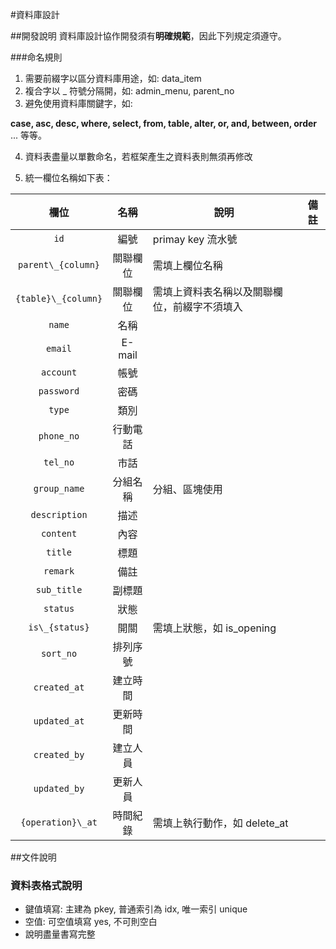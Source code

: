 #資料庫設計

##開發說明
資料庫設計協作開發須有**明確規範**，因此下列規定須遵守。

###命名規則

1. 需要前綴字以區分資料庫用途，如: data_item
2. 複合字以 \_ 符號分隔開，如: admin_menu, parent_no
3. 避免使用資料庫關鍵字，如:

**case, asc, desc, where, select, from, table, alter, or, and, between, order**
... 等等。

4. 資料表盡量以單數命名，若框架產生之資料表則無須再修改

5. 統一欄位名稱如下表：

|        欄位         |   名稱   | 說明                                         | 備註   |
| :-----------------: | :------: | -------------------------------------------- | ------ |
|        `id`         |   編號   | primay key 流水號                            | &nbsp; |
| `parent\_{column}`  | 關聯欄位 | 需填上欄位名稱                               | &nbsp; |
| `{table}\_{column}` | 關聯欄位 | 需填上資料表名稱以及關聯欄位，前綴字不須填入 | &nbsp; |
|       `name`        |   名稱   | &nbsp;                                       | &nbsp; |
|       `email`       |  E-mail  | &nbsp;                                       | &nbsp; |
|      `account`      |   帳號   | &nbsp;                                       | &nbsp; |
|     `password`      |   密碼   | &nbsp;                                       | &nbsp; |
|       `type`        |   類別   | &nbsp;                                       | &nbsp; |
|     `phone_no`      | 行動電話 | &nbsp;                                       | &nbsp; |
|      `tel_no`       |   市話   | &nbsp;                                       | &nbsp; |
|    `group_name`     | 分組名稱 | 分組、區塊使用                               | &nbsp; |
|    `description`    |   描述   | &nbsp;                                       | &nbsp; |
|      `content`      |   內容   | &nbsp;                                       | &nbsp; |
|       `title`       |   標題   | &nbsp;                                       | &nbsp; |
|      `remark`       |   備註   | &nbsp;                                       | &nbsp; |
|     `sub_title`     |  副標題  | &nbsp;                                       | &nbsp; |
|      `status`       |   狀態   | &nbsp;                                       | &nbsp; |
|   `is\_{status}`    |   開關   | 需填上狀態，如 is_opening                    | &nbsp; |
|      `sort_no`      | 排列序號 | &nbsp;                                       | &nbsp; |
|    `created_at`     | 建立時間 | &nbsp;                                       | &nbsp; |
|    `updated_at`     | 更新時間 | &nbsp;                                       | &nbsp; |
|    `created_by`     | 建立人員 | &nbsp;                                       | &nbsp; |
|    `updated_by`     | 更新人員 | &nbsp;                                       | &nbsp; |
|  `{operation}\_at`  | 時間紀錄 | 需填上執行動作，如 delete_at                 | &nbsp; |

##文件說明

### 資料表格式說明
   
- 鍵值填寫: 主建為 pkey, 普通索引為 idx, 唯一索引 unique
- 空值: 可空值填寫 yes, 不可則空白
- 說明盡量書寫完整

